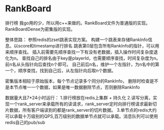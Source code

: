 # RankBoard
排行榜
我go用的少，所以用c++来做的。RankBoard文件为普通版的实现。RankBoardDense为密集版的实现。

整体思路：
    参照redis的zset跳表实现方案。
    构建一个跳表来存储RankInfo信息。以score和timestamp进行排名
    跳表第0层包含所有RankInfo的指针，可以用来顺序查找。
    插入前需要先顺序查找一下有没有老数据，插入操作时间复杂度退化为n。
    查找自己的排名由于key是playerId，也需要顺序查找，时间复杂度为n。
    前n名从头指针向后查找n个即可。
    自己前后n名，维护一个左指针，为n名中的第一个，顺序查找，找到自己后，从左指针向后取n个数据。
    
密集版本相较于原始版本，每个节点记录多个同分的RankInfo， 删除时检查是不是本节点唯一一个数据，如果是唯一数据删除节点，否则删除RankInfo
    
数据量大且7*24小时运行：
    1.排行榜放在redis上集群 + 持久化 
    2.读写分离，实现一个rank_server来承载所有的读请求，rank_server定时向排行榜请求最新切片数据，所有客户端读到的都是rank_server的切片数据。
    3.单节点的redis大约可以承载十万级别的QPS,百万级别的数据单节点就可以承载。消息队列可以使用redis自己的pub/sub
